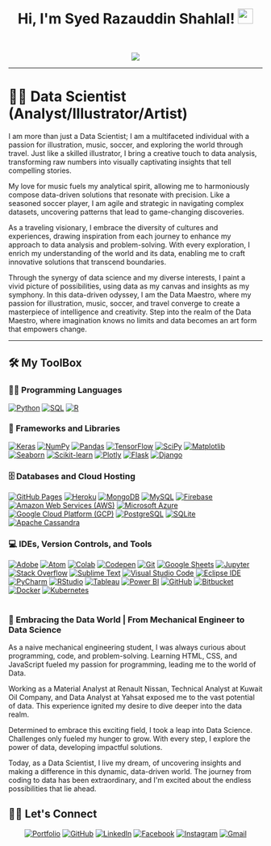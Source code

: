 <h1 align="center">
Hi, I'm Syed Razauddin Shahlal!
  <img src="https://media.giphy.com/media/hvRJCLFzcasrR4ia7z/giphy.gif" width="30"></h1>
<br/>

<!-- Typing SVG by DenverCoder1 - https://github.com/DenverCoder1/readme-typing-svg -->
<p align="center">
  <a href="https://github.com/DenverCoder1/readme-typing-svg"><img src="https://readme-typing-svg.herokuapp.com?lines=Data+Science+Graduate+Student;%20DL%20|%20NLP%20|%20ML%20Enthusiastic;%20Continous%20Learning%20|%20Embracing%20New%20Knowledge%20|%20Forever%20Curious&center=true&width=750&height=45"></a>
</p>
<hr/>

# 🏄‍♂️ Data Scientist (Analyst/Illustrator/Artist)

I am more than just a Data Scientist; I am a multifaceted individual with a passion for illustration, music, soccer, and exploring the world through travel. Just like a skilled illustrator, I bring a creative touch to data analysis, transforming raw numbers into visually captivating insights that tell compelling stories.

My love for music fuels my analytical spirit, allowing me to harmoniously compose data-driven solutions that resonate with precision. Like a seasoned soccer player, I am agile and strategic in navigating complex datasets, uncovering patterns that lead to game-changing discoveries.

As a traveling visionary, I embrace the diversity of cultures and experiences, drawing inspiration from each journey to enhance my approach to data analysis and problem-solving. With every exploration, I enrich my understanding of the world and its data, enabling me to craft innovative solutions that transcend boundaries.

Through the synergy of data science and my diverse interests, I paint a vivid picture of possibilities, using data as my canvas and insights as my symphony. In this data-driven odyssey, I am the Data Maestro, where my passion for illustration, music, soccer, and travel converge to create a masterpiece of intelligence and creativity. Step into the realm of the Data Maestro, where imagination knows no limits and data becomes an art form that empowers change.

---
## 🛠️ My ToolBox

### 👨‍💻 Programming Languages

<p>
    <a href="https://github.com/search?q=user%3ADenverCoder1+is%3Arepo+language%3Apython"><img alt="Python" src="https://img.shields.io/badge/Python%20-%2314354C.svg?logo=python&logoColor=white"></a>
    <a href="https://github.com/search?q=user%3ADenverCoder1+is%3Arepo+language%3Asql"><img alt="SQL" src="https://img.shields.io/badge/SQL%20-%23025E8C.svg?logo=amazon-dynamodb&logoColor=white"></a>
    <a href="https://github.com/search?q=user%3ADenverCoder1+is%3Arepo+language%3AR"><img alt="R" src="https://img.shields.io/badge/R%20-%23276DC3.svg?logo=R&logoColor=white"></a>
</p>


### 🧰 Frameworks and Libraries

<p>
    <a href="#"><img alt="Keras" src="https://img.shields.io/badge/Keras%20-%23D00000.svg?logo=Keras&logoColor=white"></a>
    <a href="#"><img alt="NumPy" src="https://img.shields.io/badge/Numpy%20-%23013243.svg?logo=numpy&logoColor=white"></a>
    <a href="#"><img alt="Pandas" src="https://img.shields.io/badge/Pandas%20-%23150458.svg?logo=pandas&logoColor=white"></a>
    <a href="#"><img alt="TensorFlow" src="https://img.shields.io/badge/TensorFlow%20-%23FF6F00.svg?logo=TensorFlow&logoColor=white"></a>
    <a href="#"><img alt="SciPy" src="https://img.shields.io/badge/SciPy-8CAAE6?logo=scipy&logoColor=white"></a>
    <a href="#"><img alt="Matplotlib" src="https://img.shields.io/badge/Matplotlib-%23FFCA28.svg?logo=matplotlib&logoColor=white"></a>
    <a href="#"><img alt="Seaborn" src="https://img.shields.io/badge/Seaborn-379E9A?logo=seaborn&logoColor=white"></a>
    <a href="#"><img alt="Scikit-learn" src="https://img.shields.io/badge/Scikit--learn-F7931E?logo=scikit-learn&logoColor=white"></a>
    <a href="#"><img alt="Plotly" src="https://img.shields.io/badge/Plotly-3F4F75?logo=plotly&logoColor=white"></a>
    <a href="#"><img alt="Flask" src="https://img.shields.io/badge/Flask-000000?logo=flask&logoColor=white"></a>
    <a href="#"><img alt="Django" src="https://img.shields.io/badge/Django-092E20?logo=django&logoColor=white"></a>
</p>


### 🗄️ Databases and Cloud Hosting

<p>
    <a href="#"><img alt="GitHub Pages" src="https://img.shields.io/badge/GitHub%20Pages-%23327FC7.svg?logo=github&logoColor=white"></a>
    <a href="#"><img alt="Heroku" src="https://img.shields.io/badge/Heroku%20-%23430098.svg?logo=heroku&logoColor=white"></a>
    <a href="#"><img alt="MongoDB" src ="https://img.shields.io/badge/MongoDB-%234ea94b.svg?logo=mongodb&logoColor=white"></a>
    <a href="#"><img alt="MySQL" src="https://img.shields.io/badge/MySQL-%2300f.svg?logo=mysql&logoColor=white"></a>
    <a href="#"><img alt="Firebase" src ="https://img.shields.io/badge/Firebase-%23316192.svg?logo=firebase&logoColor=white"></a>
    <a href="#"><img alt="Amazon Web Services (AWS)" src="https://img.shields.io/badge/AWS-%23FF9900.svg?logo=amazon-aws&logoColor=white"></a>
    <a href="#"><img alt="Microsoft Azure" src="https://img.shields.io/badge/Microsoft%20Azure-%230078D4.svg?logo=azure-devops&logoColor=white"></a>
    <a href="#"><img alt="Google Cloud Platform (GCP)" src="https://img.shields.io/badge/Google%20Cloud-%234285F4.svg?logo=google-cloud&logoColor=white"></a>
    <a href="#"><img alt="PostgreSQL" src="https://img.shields.io/badge/PostgreSQL-%23336791.svg?logo=postgresql&logoColor=white"></a>
    <a href="#"><img alt="SQLite" src="https://img.shields.io/badge/SQLite-%23003B57.svg?logo=sqlite&logoColor=white"></a>
    <a href="#"><img alt="Apache Cassandra" src="https://img.shields.io/badge/Apache%20Cassandra-%231287B1.svg?logo=apache-cassandra&logoColor=white"></a>
</p>


### 💻 IDEs, Version Controls, and Tools

<p>
    <a href="#"><img alt="Adobe" src="https://img.shields.io/badge/Adobe%20-%23FF0000.svg?logo=adobe&logoColor=white"></a>
    <a href="#"><img alt="Atom" src="https://img.shields.io/badge/Atom-3DDC84?logo=atom&logoColor=white"></a>
    <a href="#"><img alt="Colab" src="https://img.shields.io/badge/Colab-00b56a.svg?logo=google-colab&logoColor=white"></a>
    <a href="#"><img alt="Codepen" src="https://img.shields.io/badge/Codepen-000000.svg?logo=codepen&logoColor=white"></a>
    <a href="#"><img alt="Git" src="https://img.shields.io/badge/Git%20-%23F05033.svg?logo=git&logoColor=white"></a>
    <a href="#"><img alt="Google Sheets" src="https://img.shields.io/badge/Google%20Sheets%20-%2334A853.svg?logo=google%20sheets&logoColor=white"></a>
    <a href="#"><img alt="Jupyter" src="https://img.shields.io/badge/Jupyter%20-%23F37626.svg?logo=Jupyter&logoColor=white"></a>
    <a href="#"><img alt="Stack Overflow" src="https://img.shields.io/badge/-Stack%20Overflow-FE7A16?logo=stack-overflow&logoColor=white"></a>
    <a href="#"><img alt="Sublime Text" src="https://img.shields.io/badge/-Sublime%20Text-302E31?logo=sublime-text&logoColor=white"></a>
    <a href="#"><img alt="Visual Studio Code" src="https://img.shields.io/badge/Visual%20Studio%20Code-0078d7.svg?logo=visual-studio-code&logoColor=white"></a>
    <a href="#"><img alt="Eclipse IDE" src="https://img.shields.io/badge/Eclipse%20IDE-2C2255?logo=eclipse-ide&logoColor=white"></a>
    <a href="#"><img alt="PyCharm" src="https://img.shields.io/badge/PyCharm-000000.svg?logo=pycharm&logoColor=white"></a>
    <a href="#"><img alt="RStudio" src="https://img.shields.io/badge/RStudio-75AADB.svg?logo=rstudio&logoColor=white"></a>
    <a href="#"><img alt="Tableau" src="https://img.shields.io/badge/Tableau-E97627.svg?logo=tableau&logoColor=white"></a>
    <a href="#"><img alt="Power BI" src="https://img.shields.io/badge/Power%20BI-F2C811.svg?logo=power-bi&logoColor=white"></a>
    <a href="#"><img alt="GitHub" src="https://img.shields.io/badge/GitHub-%23121011.svg?logo=github&logoColor=white"></a>
    <a href="#"><img alt="Bitbucket" src="https://img.shields.io/badge/Bitbucket-0052CC.svg?logo=bitbucket&logoColor=white"></a>
    <a href="#"><img alt="Docker" src="https://img.shields.io/badge/Docker-2496ED.svg?logo=docker&logoColor=white"></a>
    <a href="#"><img alt="Kubernetes" src="https://img.shields.io/badge/Kubernetes-326CE5.svg?logo=kubernetes&logoColor=white"></a>
</p>




#

 <summary><h3>🚀 Embracing the Data World | From Mechanical Engineer to Data Science </h3></summary>
As a naive mechanical engineering student, I was always curious about programming, code, and problem-solving. Learning HTML, CSS, and JavaScript fueled my passion for programming, leading me to the world of Data.

Working as a Material Analyst at Renault Nissan, Technical Analyst at Kuwait Oil Company, and Data Analyst at Yahsat exposed me to the vast potential of data. This experience ignited my desire to dive deeper into the data realm.

Determined to embrace this exciting field, I took a leap into Data Science. Challenges only fueled my hunger to grow. With every step, I explore the power of data, developing impactful solutions.

Today, as a Data Scientist, I live my dream, of uncovering insights and making a difference in this dynamic, data-driven world. The journey from coding to data has been extraordinary, and I'm excited about the endless possibilities that lie ahead.

## 🙋‍♀️ Let's Connect

<p align="center">
    <a href="https://sshahlal.github.io/" target="_blank"><img src="https://img.icons8.com/color/50/000000/portfolio.png" alt="Portfolio"/></a>
    <a href="https://github.com/syedshahlal" target="_blank"><img src="https://img.icons8.com/color/50/000000/github.png" alt="GitHub"/></a>
    <a href="https://www.linkedin.com/in/srshahlal/" target="_blank"><img src="https://img.icons8.com/color/50/000000/linkedin.png" alt="LinkedIn"/></a>
    <a href="https://www.facebook.com/sr.shahlal/" target="_blank"><img src="https://img.icons8.com/color/50/000000/facebook-new.png" alt="Facebook"/></a>
    <a href="https://www.instagram.com/syedshahlal/" target="_blank"><img src="https://img.icons8.com/color/50/000000/instagram-new.png" alt="Instagram"/></a>
    <a href="mailto:sr.shahlal@gmail.com" target="_blank"><img src="https://img.icons8.com/color/50/000000/gmail.png" alt="Gmail"/></a>
</p>



